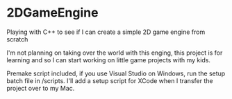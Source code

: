 # 2DGameEngine
Playing with C++ to see if I can create a simple 2D game engine from scratch

I'm not planning on taking over the world with this enging, this project is for learning and so I can start working on little game projects with my kids.

Premake script included, if you use Visual Studio on Windows, run the setup batch file in /scripts. I'll add a setup script for XCode when I transfer the project over to my Mac.


